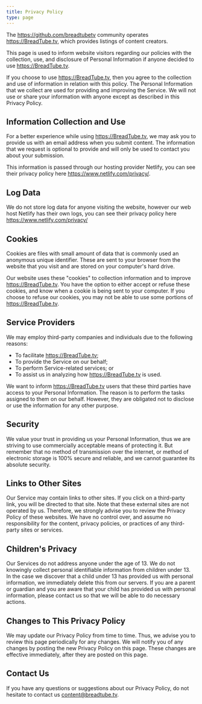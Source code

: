 ```yaml
---
title: Privacy Policy
type: page
---
```


The https://github.com/breadtubetv community operates https://BreadTube.tv, which provides listings of content creators.

This page is used to inform website visitors regarding our policies with the collection, use, and disclosure of Personal Information if anyone decided to use https://BreadTube.tv.

If you choose to use https://BreadTube.tv, then you agree to the collection and use of information in relation with this policy. The Personal Information that we collect are used for providing and improving the Service. We will not use or share your information with anyone except as described in this Privacy Policy.

## Information Collection and Use

For a better experience while using https://BreadTube.tv, we may ask you to provide us with an email address when you submit content. The information that we request is optional to provide and will only be used to contact you about your submission.

This information is passed through our hosting provider Netlify, you can see their privacy policy here https://www.netlify.com/privacy/.

## Log Data

We do not store log data for anyone visiting the website, however our web host Netlify has their own logs, you can see their privacy policy here https://www.netlify.com/privacy/

## Cookies

Cookies are files with small amount of data that is commonly used an anonymous unique identifier. These are sent to your browser from the website that you visit and are stored on your computer's hard drive.

Our website uses these "cookies" to collection information and to improve https://BreadTube.tv. You have the option to either accept or refuse these cookies, and know when a cookie is being sent to your computer. If you choose to refuse our cookies, you may not be able to use some portions of https://BreadTube.tv.

## Service Providers

We may employ third-party companies and individuals due to the following reasons:

- To facilitate https://BreadTube.tv;
- To provide the Service on our behalf;
- To perform Service-related services; or
- To assist us in analyzing how https://BreadTube.tv is used.

We want to inform https://BreadTube.tv users that these third parties have access to your Personal Information. The reason is to perform the tasks assigned to them on our behalf. However, they are obligated not to disclose or use the information for any other purpose.

## Security

We value your trust in providing us your Personal Information, thus we are striving to use commercially acceptable means of protecting it. But remember that no method of transmission over the internet, or method of electronic storage is 100% secure and reliable, and we cannot guarantee its absolute security.

## Links to Other Sites

Our Service may contain links to other sites. If you click on a third-party link, you will be directed to that site. Note that these external sites are not operated by us. Therefore, we strongly advise you to review the Privacy Policy of these websites. We have no control over, and assume no responsibility for the content, privacy policies, or practices of any third-party sites or services.

## Children's Privacy

Our Services do not address anyone under the age of 13. We do not knowingly collect personal identifiable information from children under 13. In the case we discover that a child under 13 has provided us with personal information, we immediately delete this from our servers. If you are a parent or guardian and you are aware that your child has provided us with personal information, please contact us so that we will be able to do necessary actions.

## Changes to This Privacy Policy

We may update our Privacy Policy from time to time. Thus, we advise you to review this page periodically for any changes. We will notify you of any changes by posting the new Privacy Policy on this page. These changes are effective immediately, after they are posted on this page.

## Contact Us

If you have any questions or suggestions about our Privacy Policy, do not hesitate to contact us <a href="mailto:content@breadtube.tv">content@breadtube.tv</a>.
